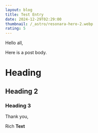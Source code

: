 ```yaml
---
layout: blog
title: Test Entry
date: 2024-12-29T02:29:00
thumbnail: /_astro/resonara-hero-2.webp
rating: 5
---
```

Hello all,

Here is a post body.

# Heading

## Heading 2

### Heading 3

Thank you,

Rich **Text**
